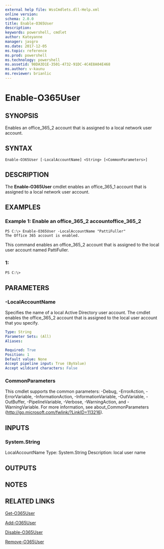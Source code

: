 ```yaml
---
external help file: WssCmdlets.dll-Help.xml
online version: 
schema: 2.0.0
title: Enable-O365User
description: 
keywords: powershell, cmdlet
author: Kateyanne
manager: jasgro
ms.date: 2017-12-05
ms.topic: reference
ms.prod: powershell
ms.technology: powershell
ms.assetid: 98DA3D1E-3501-4732-91DC-4C4E8A04E468
ms.author: v-kaunu
ms.reviewer: brianlic
---
```


# Enable-O365User

## SYNOPSIS
Enables an office_365_2 account that is assigned to a local network user account.

## SYNTAX

```
Enable-O365User [-LocalAccountName] <String> [<CommonParameters>]
```

## DESCRIPTION
The **Enable-O365User** cmdlet enables an office_365_1 account that is assigned to a local network user account.

## EXAMPLES

### Example 1: Enable an office_365_2 accountoffice_365_2
```
PS C:\> Enable-O365User -LocalAccountName "PattiFuller"
The Office 365 account is enabled.
```

This command enables an office_365_2 account that is assigned to the local user account named PattiFuller.

### 1:
```
PS C:\>
```

## PARAMETERS

### -LocalAccountName
Specifies the name of a local Active Directory user account.
The cmdlet enables the office_365_2 account that is assigned to the local user account that you specify.

```yaml
Type: String
Parameter Sets: (All)
Aliases: 

Required: True
Position: 1
Default value: None
Accept pipeline input: True (ByValue)
Accept wildcard characters: False
```

### CommonParameters
This cmdlet supports the common parameters: -Debug, -ErrorAction, -ErrorVariable, -InformationAction, -InformationVariable, -OutVariable, -OutBuffer, -PipelineVariable, -Verbose, -WarningAction, and -WarningVariable. For more information, see about_CommonParameters (http://go.microsoft.com/fwlink/?LinkID=113216).

## INPUTS

### System.String
LocalAccountName
Type: System.String
Description: local user name

## OUTPUTS

## NOTES

## RELATED LINKS

[Get-O365User](./Get-O365User.md)

[Add-O365User](./Add-O365User.md)

[Disable-O365User](./Disable-O365User.md)

[Remove-O365User](./Remove-O365User.md)

